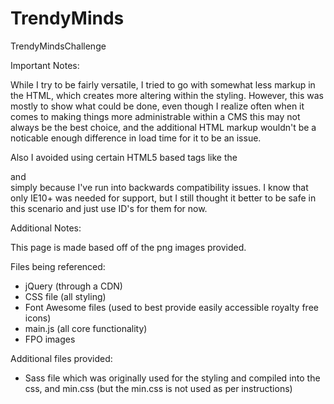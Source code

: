 # TrendyMinds
TrendyMindsChallenge

Important Notes:

While I try to be fairly versatile, I tried to go with somewhat less markup in the HTML, which creates more altering within 
the styling.  However, this was mostly to show what could be done, even though I realize often when it comes to making things more 
administrable within a CMS this may not always be the best choice, and the additional HTML markup wouldn't be a noticable enough 
difference in load time for it to be an issue.

Also I avoided using certain HTML5 based tags like the <nav> and <footer> simply because I've run into backwards compatibility
issues.  I know that only IE10+ was needed for support, but I still thought it better to be safe in this scenario and just use
ID's for them for now.

Additional Notes:

This page is made based off of the png images provided.

Files being referenced:
- jQuery (through a CDN)
- CSS file (all styling)
- Font Awesome files (used to best provide easily accessible royalty free icons)
- main.js (all core functionality)
- FPO images

Additional files provided:
- Sass file which was originally used for the styling and compiled into the css, and min.css (but the min.css is not used as per instructions)


